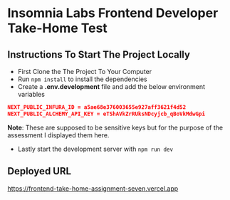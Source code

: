 # Insomnia Labs Frontend Developer Take-Home Test

## Instructions To Start The Project Locally

- First Clone the The Project To Your Computer
- Run `npm install` to install the dependencies
- Create a **.env.development** file and add the below environment variables

```JSON
NEXT_PUBLIC_INFURA_ID = a5ae68e376003655e927aff3621f4d52
NEXT_PUBLIC_ALCHEMY_API_KEY = eTShAVkZrRUksNDcyjcb_qBoVkMdwGpi
```

**Note**: These are supposed to be sensitive keys but for the purpose of the assessment I displayed them here.

- Lastly start the development server with `npm run dev`

## Deployed URL

https://frontend-take-home-assignment-seven.vercel.app
